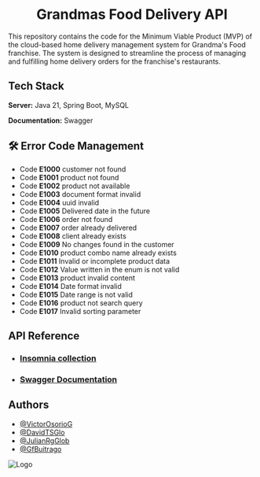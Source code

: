 
<h1 align="center">Grandmas Food Delivery API</h1>

This repository contains the code for the Minimum Viable Product (MVP) of the cloud-based home delivery management system for Grandma's Food franchise. The system is designed to streamline the process of managing and fulfilling home delivery orders for the franchise's restaurants.


## Tech Stack

**Server:** Java 21, Spring Boot, MySQL

**Documentation:** Swagger


## 🛠 Error Code Management
* Code **E1000** customer not found
* Code **E1001** product not found
* Code **E1002** product not available
* Code **E1003** document format invalid
* Code **E1004** uuid invalid
* Code **E1005** Delivered date in the future
* Code **E1006** order not found
* Code **E1007** order already delivered
* Code **E1008** client already exists
* Code **E1009** No changes found in the customer
* Code **E1010** product combo name already exists
* Code **E1011** Invalid or incomplete product data
* Code **E1012** Value written in the enum is not valid
* Code **E1013** product invalid content
* Code **E1014** Date format invalid
* Code **E1015** Date range is not valid
* Code **E1016** product not search query
* Code **E1017** Invalid sorting parameter


## API Reference

* ### [Insomnia collection](https://github.com/VictorOsorioG/Grandmas-Food-Delivery-API/insomnia_collection.json)
* ### [Swagger Documentation](http://localhost:8080/api/delivery/swagger-ui/index.html)


## Authors

- [@VictorOsorioG](https://github.com/VictorOsorioG)
- [@DavidTSGlo](https://github.com/DavidTSGlo)
- [@JulianRgGlob](https://github.com/JulianRgGlob)
- [@GfBuitrago](https://github.com/GfBuitrago)


![Logo](https://dtxalliance.org/wp-content/uploads/2022/06/Globant-Original-Logo-06.03.2022-2048x404.png)

